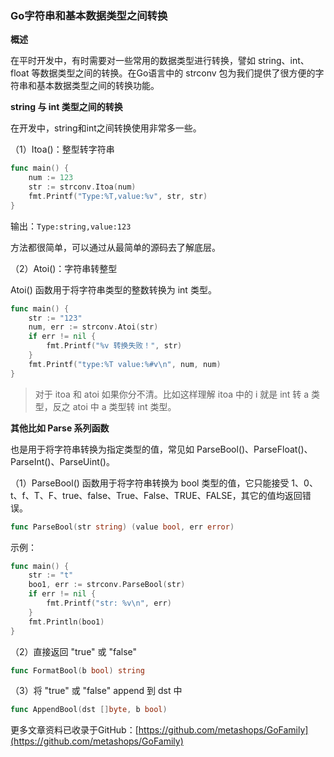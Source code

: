 ### Go字符串和基本数据类型之间转换

**概述**

在平时开发中，有时需要对一些常用的数据类型进行转换，譬如 string、int、float 等数据类型之间的转换。在Go语言中的 strconv 包为我们提供了很方便的字符串和基本数据类型之间的转换功能。

**string 与 int 类型之间的转换**

在开发中，string和int之间转换使用非常多一些。

（1）Itoa()：整型转字符串

```go
func main() {
	num := 123
	str := strconv.Itoa(num)
	fmt.Printf("Type:%T,value:%v", str, str)
}
```

输出：`Type:string,value:123`

方法都很简单，可以通过从最简单的源码去了解底层。

（2）Atoi()：字符串转整型

Atoi() 函数用于将字符串类型的整数转换为 int 类型。

```go
func main() {
	str := "123"
	num, err := strconv.Atoi(str)
	if err != nil {
		fmt.Printf("%v 转换失败！", str)
	}
	fmt.Printf("type:%T value:%#v\n", num, num)
}
```

> 对于 itoa 和 atoi 如果你分不清。比如这样理解 itoa 中的 i 就是 int 转 a 类型，反之 atoi 中 a 类型转 int 类型。

**其他比如 Parse 系列函数**

也是用于将字符串转换为指定类型的值，常见如 ParseBool()、ParseFloat()、ParseInt()、ParseUint()。

（1）ParseBool() 函数用于将字符串转换为 bool 类型的值，它只能接受 1、0、t、f、T、F、true、false、True、False、TRUE、FALSE，其它的值均返回错误。

```go
func ParseBool(str string) (value bool, err error)
```

示例：

```go
func main() {
	str := "t"
	boo1, err := strconv.ParseBool(str)
	if err != nil {
		fmt.Printf("str: %v\n", err)
	}
	fmt.Println(boo1)
}
```

（2）直接返回 "true" 或 "false"

```go
func FormatBool(b bool) string
```

（3）将 "true" 或 "false" append 到 dst 中

```go
func AppendBool(dst []byte, b bool)
```



更多文章资料已收录于GitHub：[https://github.com/metashops/GoFamily](https://github.com/metashops/GoFamily)